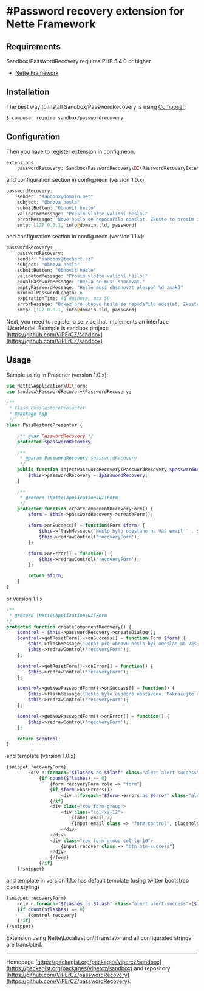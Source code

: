 #Password recovery extension for Nette Framework
======

Requirements
------------

Sandbox/PasswordRecovery requires PHP 5.4.0 or higher.

- [Nette Framework](https://github.com/nette/nette)


Installation
------------

The best way to install Sandbox/PasswordRecovery is using  [Composer](http://getcomposer.org/):

```sh
$ composer require sandbox/passwordrecovery
```


Configuration
-------------
Then you have to register extension in config.neon.
```php
extensions:
    passwordRecovery: Sandbox\PasswordRecovery\DI\PasswordRecoveryExtension
```
and configuration section in config.neon (version 1.0.x):
```php
passwordRecovery:
    sender: "sandbox@domain.net"
    subject: "Obnova hesla"
    submitButton: "Obnovit heslo"
    validatorMessage: "Prosím vložte validní heslo."
    errorMessage: "Nové heslo se nepodařilo odeslat. Zkuste to prosím znovu."
    smtp: [127.0.0.1, info@domain.tld, password]
```
and configuration section in config.neon (version 1.1.x):
```php
passwordRecovery:
    passwordRecovery:
    sender: "sandbox@techart.cz"
    subject: "Obnova hesla"
    submitButton: "Obnovit heslo"
    validatorMessage: "Prosím vložte validní heslo."
    equalPasswordMessage: "Hesla se musí shodovat."
    emptyPasswordMessage: "Heslo musí obsahovat alespoň %d znaků"
    minimalPasswordLength: 6
    expirationTime: 45 #minute, max 59
    errorMessage: "Odkaz pro obnovu hesla se nepodařilo odeslat. Zkuste to prosím znovu."
    smtp: [127.0.0.1, info@domain.tld, password]
```

Next, you need to register a service that implements an interface IUserModel.
Example is sandbox project: [https://github.com/ViPErCZ/sandbox](https://github.com/ViPErCZ/sandbox)

Usage
------------
Sample using in Presener (version 1.0.x):
```php
use Nette\Application\UI\Form;
use Sandbox\PasswordRecovery\PasswordRecovery;

/**
 * Class PassRestorePresenter
 * @package App
 */
class PassRestorePresenter {

	/** @var PasswordRecovery */
	protected $passwordRecovery;

	/**
	 * @param PasswordRecovery $passwordRecovery
	 */
	public function injectPasswordRecovery(PasswordRecovery $passwordRecovery) {
		$this->passwordRecovery = $passwordRecovery;
	}

	/**
	 * @return \Nette\Application\UI\Form
	 */
	protected function createComponentRecoveryForm() {
		$form = $this->passwordRecovery->createForm();

		$form->onSuccess[] = function(Form $form) {
			$this->flashMessage('Heslo bylo odesláno na Váš email ' . $form->getValues()['email'] . ".");
			$this->redrawControl('recoveryForm');
		};

		$form->onError[] = function() {
			$this->redrawControl('recoveryForm');
		};

		return $form;
	}
}
```
or version 1.1.x
```php
/**
 * @return \Nette\Application\UI\Form
*/
protected function createComponentRecovery() {
	$control = $this->passwordRecovery->createDialog();
	$control->getResetForm()->onSuccess[] = function(Form $form) {
		$this->flashMessage('Odkaz pro obnovu hesla byl odeslán na Váš email ' . $form->getValues()['email'] . ".");
		$this->redrawControl('recoveryForm');
	};

	$control->getResetForm()->onError[] = function() {
		$this->redrawControl('recoveryForm');
	};

	$control->getNewPasswordForm()->onSuccess[] = function() {
		$this->flashMessage('Heslo bylo úspěšně nastaveno. Pokračujte na přihlašovací obrazovku.');
		$this->redrawControl('recoveryForm');
	};

	$control->getNewPasswordForm()->onError[] = function() {
		$this->redrawControl('recoveryForm');
	};

	return $control;
}
```
and template (version 1.0.x)
```php
{snippet recoveryForm}
		<div n:foreach="$flashes as $flash" class="alert alert-success">{$flash->message}</div>
			{if count($flashes) == 0}
				{form recoveryForm role => "form"}
				{if $form->hasErrors()}
					<div n:foreach="$form->errors as $error" class="alert alert-danger">{$error}</div>
				{/if}
				<div class="row form-group">
					<div class="col-xs-12">
						{label email /}
						{input email class => "form-control", placeholder => "Email..."}
					</div>
				</div>
				<div class="row form-group col-lg-10">
					{input recover class => "btn btn-success"}
				</div>
				{/form}
			{/if}
	{/snippet}
```
and template in version 1.1.x has default template (using twitter bootstrap class styling)
```php
{snippet recoveryForm}
	<div n:foreach="$flashes as $flash" class="alert alert-success">{$flash->message}</div>
	{if count($flashes) == 0}
		{control recovery}
	{/if}
{/snippet}
```
Extension using Nette\Localization\ITranslator and all configurated strings are translated.

-----

Homepage [https://packagist.org/packages/vipercz/sandbox](https://packagist.org/packages/vipercz/sandbox) and repository [https://github.com/ViPErCZ/passwordRecovery](https://github.com/ViPErCZ/passwordRecovery).
